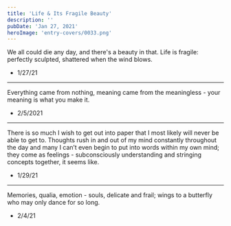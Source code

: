 ```yaml
---
title: 'Life & Its Fragile Beauty'
description: ''
pubDate: 'Jan 27, 2021'
heroImage: 'entry-covers/0033.png'
---
```


We all could die any day, and there's a beauty in that. 
Life is fragile: perfectly sculpted, shattered when the wind blows. 

- 1/27/21

<hr>

Everything came from nothing, meaning came from the meaningless - your meaning is what you make it.
- 2/5/2021

<hr>

There is so much I wish to get out into paper that I most likely will never be able to get to. Thoughts rush in and out of my mind constantly throughout the day and many I can’t even begin to put into words within my own mind; they come as feelings - subconsciously understanding and stringing concepts together, it seems like. 

- 1/29/21

<hr>

Memories, qualia, emotion - souls, delicate and frail; wings to a butterfly who may only dance for so long.

- 2/4/21


